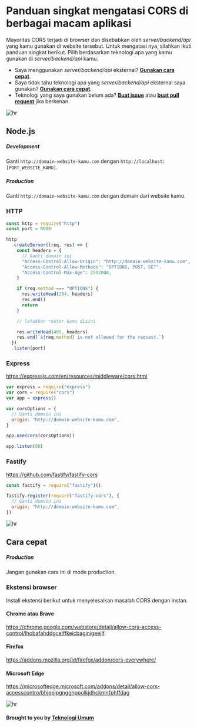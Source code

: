 # Panduan singkat mengatasi CORS di berbagai macam aplikasi

Mayoritas CORS terjadi di browser dan disebabkan oleh _server/backend/api_ yang kamu gunakan di website tersebut. Untuk mengatasi nya, silahkan ikuti panduan singkat berikut. Pilih berdasarkan teknologi apa yang kamu gunakan di _server/backend/api_ kamu.

- Saya menggunakan _server/backend/api_ eksternal? **[Gunakan cara cepat](#cara-cepat)**.
- Saya tidak tahu teknologi apa yang _server/backend/api_ eksternal saya gunakan? **[Gunakan cara cepat](#cara-cepat)**.
- Teknologi yang saya gunakan belum ada? **[Buat issue](https://github.com/lamualfa/cors_id/issues/new)** atau **[buat pull request](https://github.com/lamualfa/cors_id/pulls)** jika berkenan.

![hr](https://user-images.githubusercontent.com/39755201/159233055-3bd55a37-7284-46ad-b759-5ab0c13b3828.png)

## Node.js

##### Development

Ganti `http://domain-website-kamu.com` dengan `http://localhost:[PORT_WEBSITE_KAMU]`.

##### Production

Ganti `http://domain-website-kamu.com` dengan domain dari website kamu.

### HTTP

```js
const http = require("http")
const port = 8080

http
  .createServer((req, res) => {
    const headers = {
      // Ganti domain ini
      "Access-Control-Allow-Origin": "http://domain-website-kamu.com",
      "Access-Control-Allow-Methods": "OPTIONS, POST, GET",
      "Access-Control-Max-Age": 2592000,
    }

    if (req.method === "OPTIONS") {
      res.writeHead(204, headers)
      res.end()
      return
    }

    // letakkan router kamu disini

    res.writeHead(405, headers)
    res.end(`${req.method} is not allowed for the request.`)
  })
  .listen(port)
```

### Express

https://expressjs.com/en/resources/middleware/cors.html

```js
var express = require("express")
var cors = require("cors")
var app = express()

var corsOptions = {
  // Ganti domain ini
  origin: "http://domain-website-kamu.com",
}

app.use(cors(corsOptions))

app.listen(80)
```

### Fastify

https://github.com/fastify/fastify-cors

```js
const fastify = require("fastify")()

fastify.register(require("fastify-cors"), {
  // Ganti domain ini
  origin: "http://domain-website-kamu.com",
})
```

![hr](https://user-images.githubusercontent.com/39755201/159233055-3bd55a37-7284-46ad-b759-5ab0c13b3828.png)

## Cara cepat

##### Production

Jangan gunakan cara ini di mode production.

### Ekstensi browser

Install ekstensi berikut untuk menyelesaikan masalah CORS dengan instan.

#### Chrome atau Brave

https://chrome.google.com/webstore/detail/allow-cors-access-control/lhobafahddgcelffkeicbaginigeejlf

#### Firefox

https://addons.mozilla.org/id/firefox/addon/cors-everywhere/

#### Microsoft Edge

https://microsoftedge.microsoft.com/addons/detail/allow-cors-accesscontro/bhjepjpgngghppolkjdhckmnfphffdag

![hr](https://user-images.githubusercontent.com/39755201/159233055-3bd55a37-7284-46ad-b759-5ab0c13b3828.png)

#### Brought to you by [Teknologi Umum](https://github.com/teknologi-umum)
